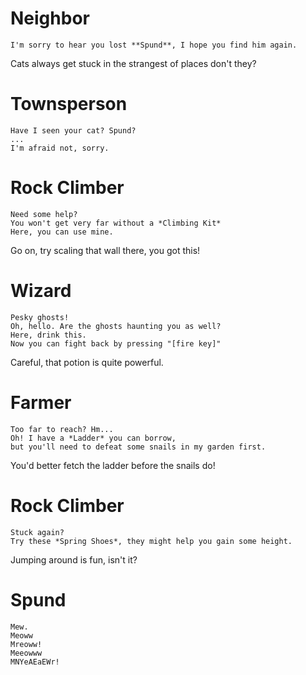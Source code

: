 # Neighbor
	I'm sorry to hear you lost **Spund**, I hope you find him again.

Cats always get stuck in the strangest of places don't they?

# Townsperson
	Have I seen your cat? Spund?
	...
	I'm afraid not, sorry.

# Rock Climber
	Need some help?
	You won't get very far without a *Climbing Kit*
	Here, you can use mine.

Go on, try scaling that wall there, you got this!

# Wizard
	Pesky ghosts!
	Oh, hello. Are the ghosts haunting you as well?
	Here, drink this.
	Now you can fight back by pressing "[fire key]"

Careful, that potion is quite powerful.

# Farmer
	Too far to reach? Hm...
	Oh! I have a *Ladder* you can borrow, 
	but you'll need to defeat some snails in my garden first.

You'd better fetch the ladder before the snails do!


# Rock Climber
	Stuck again?
	Try these *Spring Shoes*, they might help you gain some height.

Jumping around is fun, isn't it?

# Spund
	Mew.
	Meoww
	Mreoww!
	Meeowww
	MNYeAEaEWr!
